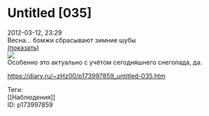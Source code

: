 Untitled [035]
===============

   
 2012-03-12, 23:29   
  Весна... бомжи сбрасывают зимние шубы   
  [(показать)](https://zHz00.diary.ru/p173997859.htm?index=1#linkmore173997859m1)      
   [![](http://s61.radikal.ru/i172/1203/7e/fb87e68aaf5et.jpg)](http://radikal.ru/F/s61.radikal.ru/i172/1203/7e/fb87e68aaf5e.jpg)       
 Особенно это актуально с учётом сегодняшнего снегопада, да.   
    
 <https://diary.ru/~zHz00/p173997859_untitled-035.htm>   
   
 Теги:   
 [[Наблюдения]]   
 ID: p173997859